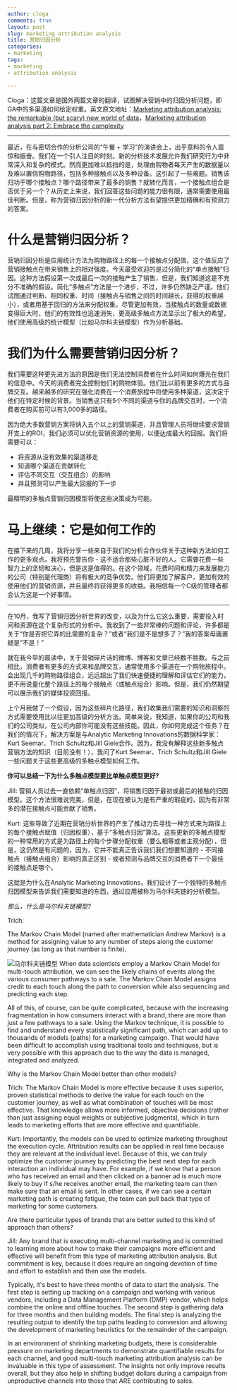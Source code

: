 ```yaml
---
author: cloga
comments: true
layout: post
slug: marketing attribution analysis
title: 营销归因分析
categories:
- marketing
tags:
- marketing
- attribution analysis

---
```

Cloga：这篇文章是国外两篇文章的翻译，试图解决营销中的归因分析问题，即GA中的多渠道如何给定权重。英文原文地址：[Marketing attribution analysis: the remarkable (but scary) new world of data](http://www.callahancreek.com/marketing-attribution-analysis-the-remarkable-but-scary-new-world-of-data)，[Marketing attribution analysis part 2: Embrace the complexity](http://www.callahancreek.com/marketing-attributon-analysis-part-2-embrace-the-complexity)

---

最近，在与密切合作的分析公司的“午餐 + 学习”的演讲会上，出乎意料的令人震惊和振奋。我们在一个引人注目的时刻。新的分析技术发展允许我们研究行为中非常深入和复杂的模式。然而更加难以抵挡的是，处理由购物者每天产生的数据量以及难以置信购物路径，包括多种接触点以及多种设备。这引起了一些难题。销售该归功于哪个接触点？哪个路径带来了最多的销售？就转化而言，一个接触点组合是否优于另一个？从历史上来说，我们回答这些问题的能力很有限，通常需要使用最佳判断。但是，称为营销归因分析的新一代分析方法有望提供更加精确和有预测力的答案。

# 什么是营销归因分析？

营销归因分析是应用统计方法为购物路径上的每一个接触点分配值，这个值反应了营销接触点在带来销售上的相对强度。今天最受欢迎的是过分简化的“单点接触”归因。这种方法假设第一次或最后一次的接触产生了销售，但是，我们知道这是不充分不准确的假设。简化“多触点”方法是一个进步，不过，许多仍然缺乏严谨。他们试图通过判断、相同权重、时间（接触点与销售之间的时间越长，获得的权重越小），或者用基于回归的方法来分配权重。尽管更加有效，当接触点的数量或数据变得巨大时，他们的有效性也迅速消失，更高级多触点方法显示出了极大的希望，他们使用高级的统计模型（比如马尔科夫链模型）作为分析基础。

# 我们为什么需要营销归因分析？

我们需要这种更先进方法的原因是我们无法控制消费者在什么时间如何爆光在我们的信息中。今天的消费者完全控制他们的购物体验。他们比以前有更多的方式与品牌交互。越来越多的研究在强化消费在一个消费旅程中将使用多种渠道，这决定于他们在特定时候的背景。当销售这只有5个不同的渠道与你的品牌交互时，一个消费者在购买前可以有3,000多的路径。

因为绝大多数营销方案将纳入五个以上的营销渠道，并且管理人员将继续要求营销开支上的ROI，我们必须可以优化营销资源的使用，以便达成最大的回报。我们将需要可以：

- 将资源从没有效果的渠道移走
- 知道哪个渠道在贡献转化
- 评估不同交互（交互组合）的影响
- 并且预测可以产生最大回报的下一步

最精明的多触点营销归因模型将使这些决策成为可能。

# 马上继续：它是如何工作的

在接下来的几周，我将分享一些来自于我们的分析合作伙伴关于这种新方法如何工作的更多观点。我将预先警告你 - 这不适合那些心脏不好的人。它需要花费一些智力上的坚韧和决心，但是这是值得的。在这个领域，花费时间和精力来发展能力的公司（特别是代理商）将有极大的竞争优势。他们将更加了解客户，更加有效的使用他们的营销资源，并且最终将获得更多的收益。我相信每一个C级的管理者都会认为这是一个好事情。

-----------

在10月，我写了营销归因分析世界的改变，以及为什么它这么重要，需要投入时间和资源在这个复杂形式的分析中。我收到了一些非常棒的问题和评论，许多都是关于“你是否把它弄的比需要的复杂？”或者“我们是不是想多了？”我的答案毋庸置疑是“不是！”

就在我今早的晨读中，关于营销碎片话的微博、博客和文章已经数不胜数。与之前相比，消费者有更多的方式来和品牌交互，通常使用多个渠道在一个购物旅程中。会出现几千的购物路径组合，远远超出了我们快速便捷的理解和评估它们的能力，更不用说量化整个路径上的每个接触点（或触点组合）影响。但是，我们仍然期望可以展示我们的媒体投资回报。

上个月我做了一个假设，因为这些碎片化路径，我们收集我们需要的知识和洞察的方式需要使用比以往更加高级的分析方法。简单来说，我知道，如果你的公司和我们的公司类似，在公司内部你可能没有这些技能。因此，你如何完成这个任务？在我们的情况下，解决方案是与Analytic Marketing Innovations的数据科学家：Kurt Seemar、Trich Schultz和Jill Giele合作。因为，我没有解释这些新多触点营销方法的知识（目前没有！），我问了Kurt Seemar、Trich Schultz和Jill Giele一些问题关于这些更高级的多触点模型如何工作。

**你可以总结一下为什么多触点模型要比单触点模型更好?**

Jill: 营销人员过去一直依赖“单触点归因”，将销售归因于最初或最后的接触的归因模型。这个方法很难说完美，但是，在现在被认为是有严重的瑕疵的，因为有非常多的潜在接触点可能贡献了销售。

Kurt: 这些导致了近期在营销分析世界的产生了推动力去寻找一种方式来为路径上的每个接触点赋值（归因权重），基于“多触点归因”算法。这些更新的多触点模型的一种常用的方式是为路径上的每个步骤分配权重（要么相等或者主观分配），但是，这仍然是有问题的，因为，它并不能真正告诉我们我们想要知道的 - 不同接触点（接触点组合）影响的真正区别 - 或者预测与品牌交互的消费者下一个最佳的接触点是哪个。

这就是为什么在Analytic Marketing Innovations，我们设计了一个独特的多触点归因模型来告诉我们需要知道的东西，通过应用被称为马尔科夫链的分析模型。

*那么，什么是马尔科夫链模型?*

Trich: 

The Markov Chain Model (named after mathematician Andrew Markov) is a method for assigning value to any number of steps along the customer journey (as long as that number is finite).


![马尔科夫链模型](http://www.callahancreek.com/stuff/contentmgr/files/1/76c8305480ead76396e4848269d977d5/files/kents_blog_image_words.gif)
When data scientists employ a Markov Chain Model for multi-touch attribution, we can see the likely chains of events along the various consumer pathways to a sale. The Markov Chain Model assigns credit to each touch along the path to conversion while also sequencing and predicting each step.

All of this, of course, can be quite complicated, because with the increasing fragmentation in how consumers interact with a brand, there are more than just a few pathways to a sale. Using the Markov technique, it is possible to find and understand every statistically significant path, which can add up to thousands of models (paths) for a marketing campaign. That would have been difficult to accomplish using traditional tools and techniques, but is very possible with this approach due to the way the data is managed, integrated and analyzed.

Why is the Markov Chain Model better than other models?

Trich: The Markov Chain Model is more effective because it uses superior, proven statistical methods to derive the value for each touch on the customer journey, as well as what combination of touches will be most effective. That knowledge allows more informed, objective decisions (rather than just assigning equal weights or subjective judgments), which in turn leads to marketing efforts that are more effective and quantifiable.

Kurt: Importantly, the models can be used to optimize marketing throughout the execution cycle. Attribution results can be applied in real time because they are relevant at the individual level. Because of this, we can truly optimize the customer journey by predicting the best next step for each interaction an individual may have. For example, if we know that a person who has received an email and then clicked on a banner ad is much more likely to buy if s/he receives another email, the marketing team can then make sure that an email is sent. In other cases, if we can see a certain marketing path is creating fatigue, the team can pull back that type of marketing for some customers.

Are there particular types of brands that are better suited to this kind of approach than others? 

Jill: Any brand that is executing multi-channel marketing and is committed to learning more about how to make their campaigns more efficient and effective will benefit from this type of marketing attribution analysis. But commitment is key, because it does require an ongoing devotion of time and effort to establish and then use the models.

Typically, it's best to have three months of data to start the analysis. The first step is setting up tracking on a campaign and working with various vendors, including a Data Management Platform (DMP) vendor, which helps combine the online and offline touches. The second step is gathering data for three months and then building models. The final step is analyzing the resulting output to identify the top paths leading to conversion and allowing the development of marketing heuristics for the remainder of the campaign.

In an environment of shrinking marketing budgets, there is considerable pressure on marketing departments to demonstrate quantifiable results for each channel, and good multi-touch marketing attribution analysis can be invaluable in this type of assessment. The insights not only improve results overall, but they also help in shifting budget dollars during a campaign from unproductive channels into those that ARE contributing to sales. 